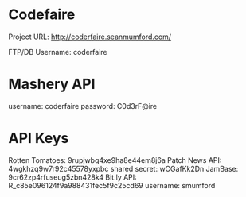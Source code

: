 Codefaire
=========
Project URL:
http://coderfaire.seanmumford.com/

FTP/DB Username:
coderfaire

Mashery API
==============
username: coderfaire
password: C0d3rF@ire

API Keys
============
Rotten Tomatoes: 9rupjwbq4xe9ha8e44em8j6a
Patch News API: 4wgkhzq9w7r92c45578yxpbc  shared secret: wCGafKk2Dn
JamBase: 9cr62zp4rfuseug5zbn428k4
Bit.ly API: R_c85e096124f9a988431fec5f9c25cd69 username: smumford